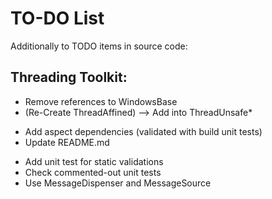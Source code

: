 # TO-DO List

Additionally to TODO items in source code:

## Threading Toolkit:

 + Remove references to WindowsBase
 + (Re-Create ThreadAffined) --> Add into ThreadUnsafe*
 - Add aspect dependencies (validated with build unit tests)
 - Update README.md
 + Add unit test for static validations
 + Check commented-out unit tests
 + Use MessageDispenser and MessageSource